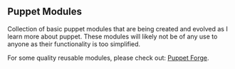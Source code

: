 ## Puppet Modules

Collection of basic puppet modules that are being created and evolved as I
learn more about puppet.  These modules will likely not be of any use to
anyone as their functionality is too simplified. 

For some quality reusable modules, please check out: [Puppet
Forge](https://forge.puppetlabs.com).

